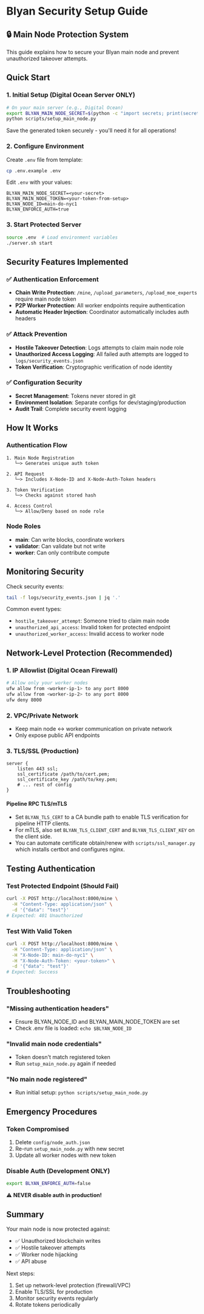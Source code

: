 # Blyan Security Setup Guide

## 🔒 Main Node Protection System

This guide explains how to secure your Blyan main node and prevent unauthorized takeover attempts.

## Quick Start

### 1. Initial Setup (Digital Ocean Server ONLY)

```bash
# On your main server (e.g., Digital Ocean)
export BLYAN_MAIN_NODE_SECRET=$(python -c "import secrets; print(secrets.token_hex(32))")
python scripts/setup_main_node.py
```

Save the generated token securely - you'll need it for all operations!

### 2. Configure Environment

Create `.env` file from template:
```bash
cp .env.example .env
```

Edit `.env` with your values:
```env
BLYAN_MAIN_NODE_SECRET=<your-secret>
BLYAN_MAIN_NODE_TOKEN=<your-token-from-setup>
BLYAN_NODE_ID=main-do-nyc1
BLYAN_ENFORCE_AUTH=true
```

### 3. Start Protected Server

```bash
source .env  # Load environment variables
./server.sh start
```

## Security Features Implemented

### ✅ Authentication Enforcement
- **Chain Write Protection**: `/mine`, `/upload_parameters`, `/upload_moe_experts` require main node token
- **P2P Worker Protection**: All worker endpoints require authentication
- **Automatic Header Injection**: Coordinator automatically includes auth headers

### ✅ Attack Prevention
- **Hostile Takeover Detection**: Logs attempts to claim main node role
- **Unauthorized Access Logging**: All failed auth attempts are logged to `logs/security_events.json`
- **Token Verification**: Cryptographic verification of node identity

### ✅ Configuration Security
- **Secret Management**: Tokens never stored in git
- **Environment Isolation**: Separate configs for dev/staging/production
- **Audit Trail**: Complete security event logging

## How It Works

### Authentication Flow
```
1. Main Node Registration
   └─> Generates unique auth token
   
2. API Request
   └─> Includes X-Node-ID and X-Node-Auth-Token headers
   
3. Token Verification
   └─> Checks against stored hash
   
4. Access Control
   └─> Allow/Deny based on node role
```

### Node Roles
- **main**: Can write blocks, coordinate workers
- **validator**: Can validate but not write
- **worker**: Can only contribute compute

## Monitoring Security

Check security events:
```bash
tail -f logs/security_events.json | jq '.'
```

Common event types:
- `hostile_takeover_attempt`: Someone tried to claim main node
- `unauthorized_api_access`: Invalid token for protected endpoint
- `unauthorized_worker_access`: Invalid access to worker node

## Network-Level Protection (Recommended)

### 1. IP Allowlist (Digital Ocean Firewall)
```bash
# Allow only your worker nodes
ufw allow from <worker-ip-1> to any port 8000
ufw allow from <worker-ip-2> to any port 8000
ufw deny 8000
```

### 2. VPC/Private Network
- Keep main node ↔ worker communication on private network
- Only expose public API endpoints

### 3. TLS/SSL (Production)
```nginx
server {
    listen 443 ssl;
    ssl_certificate /path/to/cert.pem;
    ssl_certificate_key /path/to/key.pem;
    # ... rest of config
}
```

#### Pipeline RPC TLS/mTLS

- Set `BLYAN_TLS_CERT` to a CA bundle path to enable TLS verification for pipeline HTTP clients.
- For mTLS, also set `BLYAN_TLS_CLIENT_CERT` and `BLYAN_TLS_CLIENT_KEY` on the client side.
- You can automate certificate obtain/renew with `scripts/ssl_manager.py` which installs certbot and configures nginx.

## Testing Authentication

### Test Protected Endpoint (Should Fail)
```bash
curl -X POST http://localhost:8000/mine \
  -H "Content-Type: application/json" \
  -d '{"data": "test"}'
# Expected: 401 Unauthorized
```

### Test With Valid Token
```bash
curl -X POST http://localhost:8000/mine \
  -H "Content-Type: application/json" \
  -H "X-Node-ID: main-do-nyc1" \
  -H "X-Node-Auth-Token: <your-token>" \
  -d '{"data": "test"}'
# Expected: Success
```

## Troubleshooting

### "Missing authentication headers"
- Ensure BLYAN_NODE_ID and BLYAN_MAIN_NODE_TOKEN are set
- Check .env file is loaded: `echo $BLYAN_NODE_ID`

### "Invalid main node credentials"
- Token doesn't match registered token
- Run `setup_main_node.py` again if needed

### "No main node registered"
- Run initial setup: `python scripts/setup_main_node.py`

## Emergency Procedures

### Token Compromised
1. Delete `config/node_auth.json`
2. Re-run `setup_main_node.py` with new secret
3. Update all worker nodes with new token

### Disable Auth (Development ONLY)
```bash
export BLYAN_ENFORCE_AUTH=false
```

⚠️ **NEVER disable auth in production!**

## Summary

Your main node is now protected against:
- ✅ Unauthorized blockchain writes
- ✅ Hostile takeover attempts
- ✅ Worker node hijacking
- ✅ API abuse

Next steps:
1. Set up network-level protection (firewall/VPC)
2. Enable TLS/SSL for production
3. Monitor security events regularly
4. Rotate tokens periodically